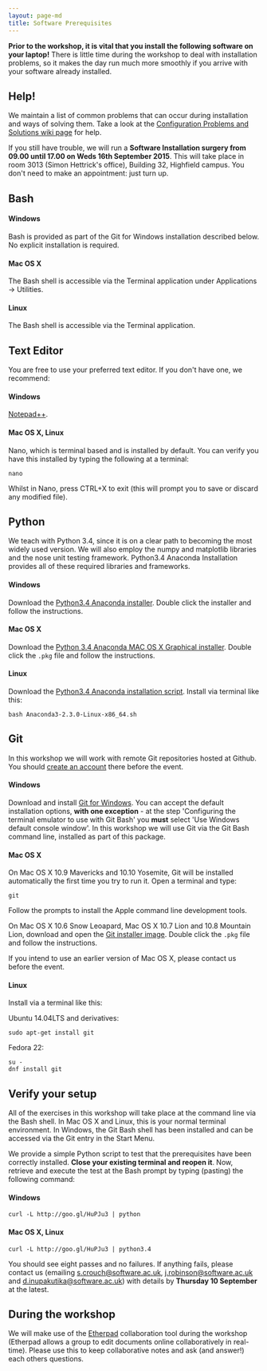 ```yaml
---
layout: page-md
title: Software Prerequisites
---
```

<script>
  (function(i,s,o,g,r,a,m){i['GoogleAnalyticsObject']=r;i[r]=i[r]||function(){
  (i[r].q=i[r].q||[]).push(arguments)},i[r].l=1*new Date();a=s.createElement(o),
  m=s.getElementsByTagName(o)[0];a.async=1;a.src=g;m.parentNode.insertBefore(a,m)
  })(window,document,'script','//www.google-analytics.com/analytics.js','ga');

  ga('create', 'UA-67448009-1', 'auto');
  ga('send', 'pageview');

</script>

**Prior to the workshop, it is vital that you install the following software on your laptop!** There is little time during the workshop to deal with installation problems, so it makes the day run much more smoothly if you arrive with your software already installed.

## Help!

We maintain a list of common problems that can occur during installation and ways of solving them. Take a look at the [Configuration Problems and Solutions wiki page](https://github.com/swcarpentry/workshop-template/wiki/Configuration-Problems-and-Solutions) for help.

If you still have trouble, we will run a **Software Installation surgery from 09.00 until 17.00 on Weds 16th September 2015**. This will take place in room 3013 (Simon Hettrick's office), Building 32, Highfield campus. You don't need to make an appointment: just turn up. 


## Bash

#### Windows

Bash is provided as part of the Git for Windows installation described below. No explicit installation is required.

#### Mac OS X

The Bash shell is accessible via the Terminal application under Applications -> Utilities.

#### Linux

The Bash shell is accessible via the Terminal application.

## Text Editor

You are free to use your preferred text editor. If you don&#39;t have one, we recommend:

#### Windows

[Notepad++](https://notepad-plus-plus.org/download/).

#### Mac OS X, Linux

Nano, which is terminal based and is installed by default. You can verify you have this installed by typing the following at a terminal:</p>

~~~ {.code}
nano
~~~

Whilst in Nano, press CTRL+X to exit (this will prompt you to save or discard any modified file).


## Python

We teach with Python 3.4, since it is on a clear path to becoming the most widely used version. We will also employ the numpy and matplotlib libraries and the nose unit testing framework. Python3.4 Anaconda Installation provides all of these required libraries and frameworks.

#### Windows

Download the [Python3.4 Anaconda installer](https://repo.continuum.io/archive/Anaconda3-2.3.0-Windows-x86_64.exe). Double click the installer and follow the instructions.

#### Mac OS X

Download the [Python 3.4 Anaconda MAC OS X Graphical installer](https://repo.continuum.io/archive/Anaconda3-2.3.0-MacOSX-x86_64.pkg). Double click the `.pkg` file and follow the instructions.

#### Linux

Download the [Python3.4 Anaconda installation script](https://repo.continuum.io/archive/Anaconda3-2.3.0-Linux-x86_64.sh). Install via terminal like this:

~~~{.code}
bash Anaconda3-2.3.0-Linux-x86_64.sh
~~~

## Git

In this workshop we will work with remote Git repositories hosted at Github. You should [create an account](https://github.com/join) there before the event.

#### Windows

Download and install [Git for Windows](http://git-scm.com/download/win). You can accept the default installation options, **with one exception** - at the step 'Configuring the terminal emulator to use with Git Bash' you **must** select 'Use Windows default console window'.
In this workshop we will use Git via the Git Bash command line, installed as part of this package.

#### Mac OS X

On Mac OS X 10.9 Mavericks and 10.10 Yosemite, Git will be installed automatically the first time you try to run it.  Open a terminal and type:

~~~ {.code}
git
~~~

Follow the prompts to install the Apple command line development tools.

On Mac OS X 10.6 Snow Leoapard, Mac OS X 10.7 Lion and 10.8 Mountain Lion, download and open the [Git installer image](http://downloads.sourceforge.net/project/git-osx-installer/git-2.3.5-intel-universal-snow-leopard.dmg?r=http%3A%2F%2Fsourceforge.net%2Fprojects%2Fgit-osx-installer%2Ffiles%2F&ts=1441637770&use_mirror=kent). Double click the `.pkg` file and follow the instructions.

If you intend to use an earlier version of Mac OS X, please contact us before the event.

#### Linux

Install via a terminal like this:

Ubuntu 14.04LTS and derivatives:

~~~ {.code}
sudo apt-get install git
~~~

Fedora 22:

~~~ {.code}
su -
dnf install git
~~~

## Verify your setup

All of the exercises in this workshop will take place at the command line via the Bash shell.  In Mac OS X and Linux, this is your normal terminal environment.  In Windows, the Git Bash shell has been installed and can be accessed via the Git entry in the Start Menu.

We provide a simple Python script to test that the prerequisites have been correctly installed. **Close your existing terminal and reopen it**.  Now, retrieve and execute the test at the Bash prompt by typing (pasting) the following command:

#### Windows

~~~ {.code}
curl -L http://goo.gl/HuPJu3 | python
~~~

#### Mac OS X, Linux

~~~ {.code}
curl -L http://goo.gl/HuPJu3 | python3.4
~~~

You should see eight passes and no failures.  If anything fails, please contact us (emailing s.crouch@software.ac.uk, j.robinson@software.ac.uk and d.inupakutika@software.ac.uk) with details by **Thursday 10 September** at the latest.

## During the workshop

We will make use of the [Etherpad](https://etherpad.mozilla.org/SWC-Soton-Sep2015) collaboration tool during the workshop (Etherpad allows a group to edit documents online collaboratively in real-time). Please use this to keep collaborative notes and ask (and answer!) each others questions.
